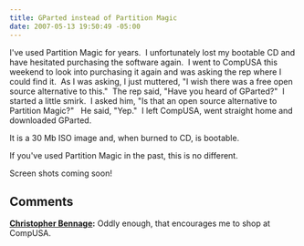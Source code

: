 ```yaml
---
title: GParted instead of Partition Magic
date: 2007-05-13 19:50:49 -05:00
---
```


I've used Partition Magic for years.  I unfortunately lost my bootable CD and have hesitated purchasing the software again.  I went to CompUSA this weekend to look into purchasing it again and was asking the rep where I could find it.  As I was asking, I just muttered, "I wish there was a free open source alternative to this."  The rep said, "Have you heard of GParted?"  I started a little smirk.  I asked him, "Is that an open source alternative to Partition Magic?"   He said, "Yep."  I left CompUSA, went straight home and downloaded GParted.

It is a 30 Mb ISO image and, when burned to CD, is bootable.

If you've used Partition Magic in the past, this is no different.

Screen shots coming soon!

## Comments

**[Christopher Bennage](#41 "2007-05-16 13:00:33"):** Oddly enough, that encourages me to shop at CompUSA.
